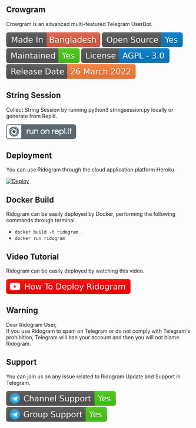 <h2>Crowgram</h2>
<p title="Crowgram">Crowgram is an advanced multi-featured Telegram UserBot.</p>

![](images/madeinbangladesh.svg)
![](images/opensource.svg)
![](images/maintained.svg)
![](images/license.svg)
![](images/releasedate.svg)

<h2>String Session</h2>
<p title="String Session">Collect String Session by running python3 stringsession.py locally or generate from Replit.</p>
<a href="https://replit.com/@iniridwanul/stringsession" target="_blank"><img src="images/runrepl.svg"/></a>

<h2>Deployment</h2>
<p title="Deployment">You can use Ridogram through the cloud application platform Heroku.</p>

[![Deploy](https://www.herokucdn.com/deploy/button.svg)](https://heroku.com/deploy)

<h2>Docker Build</h2>
<p title="Docker Build">Ridogram can be easily deployed by Docker, performing the following commands through terminal.</p>

* `docker build -t ridogram .`
* `docker run ridogram`

<h2>Video Tutorial</h2>
<p title="Video Tutorial">Ridogram can be easily deployed by watching this video.</p>

[![Video Tutorial](images/howtodeployridogram.svg)](https://youtu.be/EO_XmAAjCng)

<h2>Warning</h2>
Dear Ridogram User,</br>
If you use Ridogram to spam on Telegram or do not comply with Telegram's prohibition, Telegram will ban your account and then you will not blame Ridogram.

<h2>Support</h2>
<p title="Support">You can join us on any issue related to Ridogram Update and Support in Telegram.</p>
<a href="https://t.me/ridogram" target="_blank"><img src="images/telegramchannelsupport.svg"/></a>
<a href="https://t.me/ridogramchat" target="_blank"><img src="images/telegramgroupsupport.svg"/></a>
